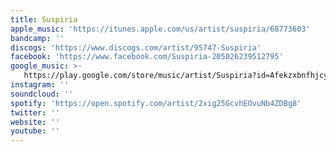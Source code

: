 ```yaml
---
title: Suspiria
apple_music: 'https://itunes.apple.com/us/artist/suspiria/68773603'
bandcamp: ''
discogs: 'https://www.discogs.com/artist/95747-Suspiria'
facebook: 'https://www.facebook.com/Suspiria-205026239512795'
google_music: >-
   https://play.google.com/store/music/artist/Suspiria?id=Afekzxbnfhjcyqoo6u4ilh745ky
instagram: ''
soundcloud: ''
spotify: 'https://open.spotify.com/artist/2xig25GcvhEOvuNb4ZDBg8'
twitter: ''
website: ''
youtube: ''
---
```

